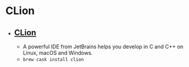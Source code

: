 # CLion
- [CLion](https://www.jetbrains.com/clion/)
  -  
  - A powerful IDE from JetBrains helps you develop in C and C++ on Linux, macOS and Windows.
  - `brew cask install clion`
